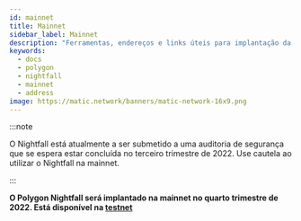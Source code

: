 ```yaml
---
id: mainnet
title: Mainnet
sidebar_label: Mainnet
description: "Ferramentas, endereços e links úteis para implantação da mainnet."
keywords:
  - docs
  - polygon
  - nightfall
  - mainnet
  - address
image: https://matic.network/banners/matic-network-16x9.png
---
```


:::note

O Nightfall está atualmente a ser submetido a uma auditoria de segurança que se espera estar concluída no terceiro trimestre de 2022. Use cautela ao utilizar o Nightfall na mainnet.

:::


**O Polygon Nightfall será implantado na mainnet no quarto trimestre de 2022. Está disponível na [testnet](./testnet)**

